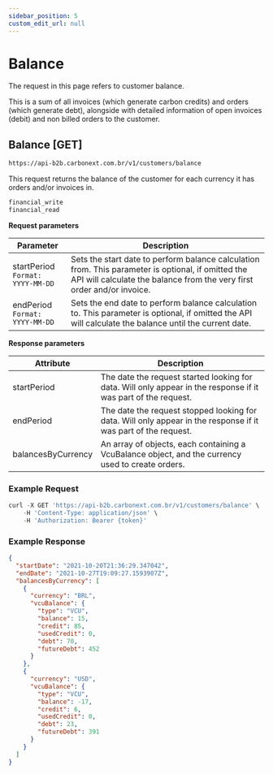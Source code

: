 ```yaml
---
sidebar_position: 5
custom_edit_url: null
---
```


# Balance

The request in this page refers to customer balance.

This is a sum of all invoices (which generate carbon credits) and orders (which generate debt), alongside with detailed information of open invoices (debit) and non billed orders to the customer.

## Balance [GET]

```md title="BASE URL"
https://api-b2b.carbonext.com.br/v1/customers/balance
```

This request returns the balance of the customer for each currency it has orders and/or invoices in.

```md title="Required permissions"
financial_write
financial_read
```

**Request parameters**

Parameter   | Description
--------- | ------
startPeriod<br/>`Format: YYYY-MM-DD` |	Sets the start date to perform balance calculation from. This parameter is optional, if omitted the API will calculate the balance from the very first order and/or invoice.
endPeriod<br/>`Format: YYYY-MM-DD` |	Sets the end date to perform balance calculation to. This parameter is optional, if omitted the API will calculate the balance until the current date.

**Response parameters**

Attribute   | Description
--------- | ------
startPeriod |	The date the request started looking for data. Will only appear in the response if it was part of the request.
endPeriod |	The date the request stopped looking for data. Will only appear in the response if it was part of the request.
balancesByCurrency |	An array of objects, each containing a VcuBalance object, and the currency used to create orders.

### Example Request

```javascript
curl -X GET 'https://api-b2b.carbonext.com.br/v1/customers/balance' \
    -H 'Content-Type: application/json' \
    -H 'Authorization: Bearer {token}'
```

### Example Response

```json
{
  "startDate": "2021-10-20T21:36:29.347042",
  "endDate": "2021-10-27T19:09:27.1593907Z",
  "balancesByCurrency": [
    {
      "currency": "BRL",
      "vcuBalance": {
        "type": "VCU",
        "balance": 15,
        "credit": 85,
        "usedCredit": 0,
        "debt": 70,
        "futureDebt": 452
      }
    },
    {
      "currency": "USD",
      "vcuBalance": {
        "type": "VCU",
        "balance": -17,
        "credit": 6,
        "usedCredit": 0,
        "debt": 23,
        "futureDebt": 391
      }
    }
  ]
}
```
